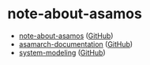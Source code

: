 

# note-about-asamos

* [note-about-asamos](https://samwhelp.github.io/note-about-asamos/) ([GitHub](https://github.com/samwhelp/note-about-asamos))
* [asamarch-documentation](https://samwhelp.github.io/asamarch-documentation/) ([GitHub](https://github.com/samwhelp/asamarch-documentation))
* [system-modeling](https://samwhelp.github.io/system-modeling/) ([GitHub](https://github.com/samwhelp/system-modeling))

